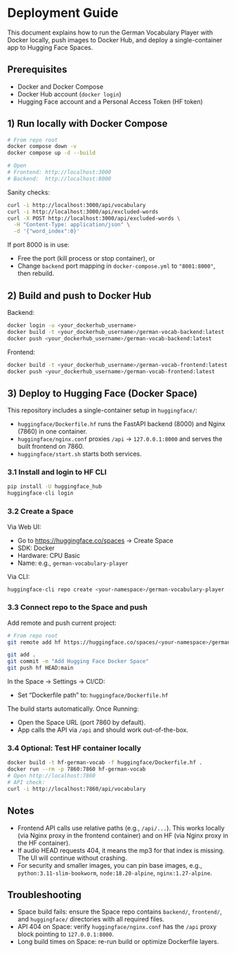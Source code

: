 # Deployment Guide

This document explains how to run the German Vocabulary Player with Docker locally, push images to Docker Hub, and deploy a single-container app to Hugging Face Spaces.

## Prerequisites
- Docker and Docker Compose
- Docker Hub account (`docker login`)
- Hugging Face account and a Personal Access Token (HF token)

## 1) Run locally with Docker Compose

```bash
# From repo root
docker compose down -v
docker compose up -d --build

# Open
# Frontend: http://localhost:3000
# Backend:  http://localhost:8000
```

Sanity checks:
```bash
curl -i http://localhost:3000/api/vocabulary
curl -i http://localhost:3000/api/excluded-words
curl -X POST http://localhost:3000/api/excluded-words \
  -H "Content-Type: application/json" \
  -d '{"word_index":0}'
```

If port 8000 is in use:
- Free the port (kill process or stop container), or
- Change `backend` port mapping in `docker-compose.yml` to `"8001:8000"`, then rebuild.

## 2) Build and push to Docker Hub

Backend:
```bash
docker login -u <your_dockerhub_username>
docker build -t <your_dockerhub_username>/german-vocab-backend:latest -f backend/Dockerfile .
docker push <your_dockerhub_username>/german-vocab-backend:latest
```

Frontend:
```bash
docker build -t <your_dockerhub_username>/german-vocab-frontend:latest -f frontend/Dockerfile ./frontend
docker push <your_dockerhub_username>/german-vocab-frontend:latest
```

## 3) Deploy to Hugging Face (Docker Space)

This repository includes a single-container setup in `huggingface/`:
- `huggingface/Dockerfile.hf` runs the FastAPI backend (8000) and Nginx (7860) in one container.
- `huggingface/nginx.conf` proxies `/api` → `127.0.0.1:8000` and serves the built frontend on 7860.
- `huggingface/start.sh` starts both services.

### 3.1 Install and login to HF CLI
```bash
pip install -U huggingface_hub
huggingface-cli login
```

### 3.2 Create a Space
Via Web UI:
- Go to https://huggingface.co/spaces → Create Space
- SDK: Docker
- Hardware: CPU Basic
- Name: e.g., `german-vocabulary-player`

Via CLI:
```bash
huggingface-cli repo create <your-namespace>/german-vocabulary-player --type space --sdk docker
```

### 3.3 Connect repo to the Space and push
Add remote and push current project:
```bash
# From repo root
git remote add hf https://huggingface.co/spaces/<your-namespace>/german-vocabulary-player

git add .
git commit -m "Add Hugging Face Docker Space"
git push hf HEAD:main
```

In the Space → Settings → CI/CD:
- Set “Dockerfile path” to: `huggingface/Dockerfile.hf`

The build starts automatically. Once Running:
- Open the Space URL (port 7860 by default).
- App calls the API via `/api` and should work out-of-the-box.

### 3.4 Optional: Test HF container locally
```bash
docker build -t hf-german-vocab -f huggingface/Dockerfile.hf .
docker run --rm -p 7860:7860 hf-german-vocab
# Open http://localhost:7860
# API check:
curl -i http://localhost:7860/api/vocabulary
```

## Notes
- Frontend API calls use relative paths (e.g., `/api/...`). This works locally (via Nginx proxy in the frontend container) and on HF (via Nginx proxy in the HF container).
- If audio HEAD requests 404, it means the mp3 for that index is missing. The UI will continue without crashing.
- For security and smaller images, you can pin base images, e.g., `python:3.11-slim-bookworm`, `node:18.20-alpine`, `nginx:1.27-alpine`.

## Troubleshooting
- Space build fails: ensure the Space repo contains `backend/`, `frontend/`, and `huggingface/` directories with all required files.
- API 404 on Space: verify `huggingface/nginx.conf` has the `/api` proxy block pointing to `127.0.0.1:8000`.
- Long build times on Space: re-run build or optimize Dockerfile layers.
